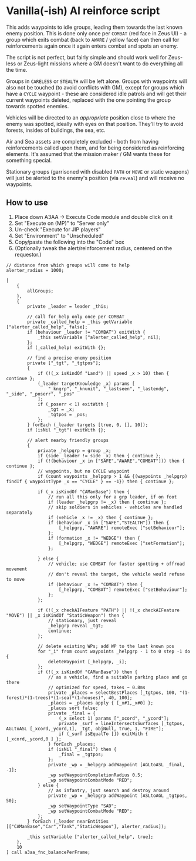 # Vanilla(-ish) AI reinforce script

This adds waypoints to idle groups, leading them towards the last known enemy
position. This is done only once per `COMBAT` (red face in Zeus UI) - a group
which exits combat (back to `AWARE` / yellow face) can then call for
reinforcements again once it again enters combat and spots an enemy.

The script is not perfect, but fairly simple and should work well for Zeus-less
or Zeus-light missions where a GM doesn't want to do everything all the time.

Groups in `CARELESS` or `STEALTH` will be left alone. Groups with waypoints
will also not be touched (to avoid conflicts with GM), except for groups which
have a `CYCLE` waypoint - these are considered idle patrols and will get their
current waypoints deleted, replaced with the one pointing the group towards
spotted enemies.

Vehicles will be directed to an *appropriate* position close to where the enemy
was spotted, ideally with eyes on that position. They'll try to avoid forests,
insides of buildings, the sea, etc.

Air and Sea assets are completely excluded - both from having reinforcements
called upon them, and for being considered as reinforcing elements. It's assumed
that the mission maker / GM wants these for something special.

Stationary groups (garrisoned with disabled `PATH` or `MOVE` or static weapons)
will just be alerted to the enemy's position (via `reveal`) and will receive no
waypoints.

## How to use

1. Place down A3AA -> Execute Code module and double click on it
1. Set "Execute on (MP)" to "Server only"
1. Un-check "Execute for JIP players"
1. Set "Environment" to "Unscheduled"
1. Copy/paste the following into the "Code" box
1. (Optionally tweak the alert/reinforcement radius, centered on the requestor.)

```sqf
// distance from which groups will come to help
alerter_radius = 1000;

[
    {
        allGroups;
    },
    {
        private _leader = leader _this;

        // call for help only once per COMBAT
        private _called_help = _this getVariable ["alerter_called_help", false];
        if (behaviour _leader != "COMBAT") exitWith {
            _this setVariable ["alerter_called_help", nil];
        };
        if (_called_help) exitWith {};

        // find a precise enemy position
        private ["_tgt", "_tgtpos"];
        {
            if (!(_x isKindOf "Land") || speed _x > 10) then { continue };
            (_leader targetKnowledge _x) params [
                "_kngrp", "_knunit", "_lastseen", "_lastendg", "_side", "_poserr", "_pos"
            ];
            if (_poserr < 1) exitWith {
                _tgt = _x;
                _tgtpos = _pos;
            };
        } forEach (_leader targets [true, 0, [], 10]);
        if (isNil "_tgt") exitWith {};

        // alert nearby friendly groups
        {
            private _helpgrp = group _x;
            if (side _leader != side _x) then { continue };
            if (!(behaviour _x in ["SAFE","AWARE","COMBAT"])) then { continue };
            // waypoints, but no CYCLE waypoint
            if (count waypoints _helpgrp > 1 && {(waypoints _helpgrp) findIf { waypointType _x == "CYCLE" } == -1}) then { continue };

            if (_x isKindOf "CAManBase") then {
                // run all this only for a grp leader, if on foot
                if (leader _helpgrp != _x) then { continue };
                // skip soldiers in vehicles - vehicles are handled separately
                if (vehicle _x != _x) then { continue };
                if (behaviour _x in ["SAFE","STEALTH"]) then {
                    [_helpgrp, "AWARE"] remoteExec ["setBehaviour"];
                };
                if (formation _x != "WEDGE") then {
                    [_helpgrp, "WEDGE"] remoteExec ["setFormation"];
                };

            } else {
                // vehicle; use COMBAT for faster spotting + offroad movement
                // don't reveal the target, the vehicle would refuse to move
                if (behaviour _x != "COMBAT") then {
                    [_helpgrp, "COMBAT"] remoteExec ["setBehaviour"];
                };
            };

            if (!(_x checkAIFeature "PATH") || !(_x checkAIFeature "MOVE") || _x isKindOf "StaticWeapon") then {
                // stationary, just reveal
                _helpgrp reveal _tgt;
                continue;
            };

            // delete existing WPs; add WP to the last known pos
            for "_i" from count waypoints _helpgrp - 1 to 0 step -1 do {
                deleteWaypoint [_helpgrp, _i];
            };
            if (!(_x isKindOf "CAManBase")) then {
                // as a vehicle, find a suitable parking place and go there
                // optimized for speed, takes ~ 0.8ms
                private _places = selectBestPlaces [_tgtpos, 100, "(1-forest)*(1-trees)*(1-sea)*(1-houses)", 40, 100];
                _places = _places apply { [_x#1,_x#0] };
                _places sort false;
                private _final = {
                    (_x select 1) params ["_xcord", "_ycord"];
                    private _surf = lineIntersectsSurfaces [_tgtpos, AGLtoASL [_xcord,_ycord,1], _tgt, objNull, true, 1, "FIRE"];
                    if (_surf isEqualTo []) exitWith { [_xcord,_ycord,0 ] };
                } forEach _places;
                if (isNil "_final") then {
                    _final = _tgtpos;
                };
                private _wp = _helpgrp addWaypoint [AGLtoASL _final, -1];
                _wp setWaypointCompletionRadius 0.5;
                _wp setWaypointCombatMode "RED";
            } else {
                // as infantry, just search and destroy around
                private _wp = _helpgrp addWaypoint [ASLtoAGL _tgtpos, 50];
                _wp setWaypointType "SAD";
                _wp setWaypointCombatMode "RED";
            };
        } forEach (_leader nearEntities [["CAManBase","Car","Tank","StaticWeapon"], alerter_radius]);

        _this setVariable ["alerter_called_help", true];
    },
    10
] call a3aa_fnc_balancePerFrame;
```
